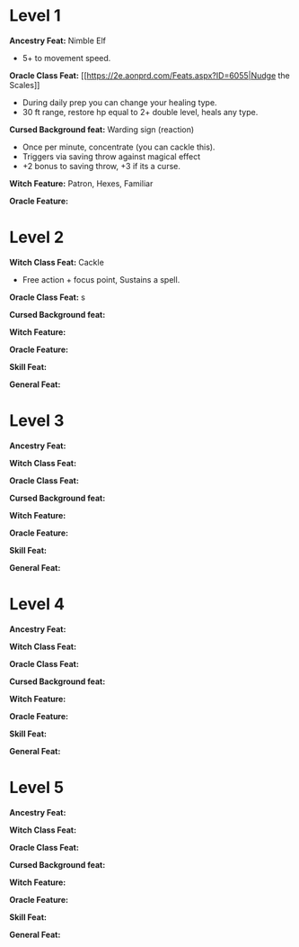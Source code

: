 # Level 1

**Ancestry Feat:** Nimble Elf
- 5+ to movement speed.

**Oracle Class Feat:** [[https://2e.aonprd.com/Feats.aspx?ID=6055|Nudge the Scales]]
- During daily prep you can change your healing type.
- 30 ft range, restore hp equal to 2+ double level, heals any type.

**Cursed Background feat:** Warding sign (reaction)
- Once per minute, concentrate (you can cackle this).
- Triggers via saving throw against magical effect
- +2 bonus to saving throw, +3 if its a curse.

**Witch Feature:** Patron, Hexes, Familiar

**Oracle Feature:** 

# Level 2

**Witch Class Feat:** Cackle
- Free action + focus point, Sustains a spell.

**Oracle Class Feat:** s

**Cursed Background feat:**

**Witch Feature:**

**Oracle Feature:** 

**Skill Feat:**

**General Feat:**

# Level 3

**Ancestry Feat:**

**Witch Class Feat:**

**Oracle Class Feat:**

**Cursed Background feat:**

**Witch Feature:**

**Oracle Feature:** 

**Skill Feat:**

**General Feat:**

# Level 4 

**Ancestry Feat:**

**Witch Class Feat:**

**Oracle Class Feat:**

**Cursed Background feat:**

**Witch Feature:**

**Oracle Feature:** 

**Skill Feat:**

**General Feat:**

# Level 5

**Ancestry Feat:**

**Witch Class Feat:**

**Oracle Class Feat:**

**Cursed Background feat:**

**Witch Feature:**

**Oracle Feature:** 

**Skill Feat:**

**General Feat:**

